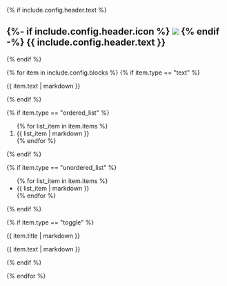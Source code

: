 {% if include.config.header.text %}
<h2 class="flex items-center">
{%- if include.config.header.icon %}
<img class="mr-1.5 w-5 h-5" src="https://docs.konghq.com/assets/images/icons/documentation/icn-{{ include.config.header.icon }}.svg" />
{% endif -%}
{{ include.config.header.text }}
</h2>
{% endif %}

{% for item in include.config.blocks %}
{% if item.type == "text" %}

<p>{{ item.text | markdown }}</p>
{% endif %}

{% if item.type == "ordered_list" %}

<ol>
{% for list_item in item.items %}
<li>{{ list_item | markdown }}</li>
{% endfor %}
</ol>
{% endif %}

{% if item.type == "unordered_list" %}

<ul>
{% for list_item in item.items %}
<li>{{ list_item | markdown }}</li>
{% endfor %}
</ul>
{% endif %}

{% if item.type == "toggle" %}

<div>
<summary>{{ item.title | markdown }}</summary>
<p>{{ item.text | markdown }}</p>
</div>
{% endif %}

{% endfor %}
